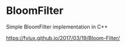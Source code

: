 # BloomFilter
Simple BloomFilter implementation in C++

https://fylux.github.io/2017/03/19/Bloom-Filter/
